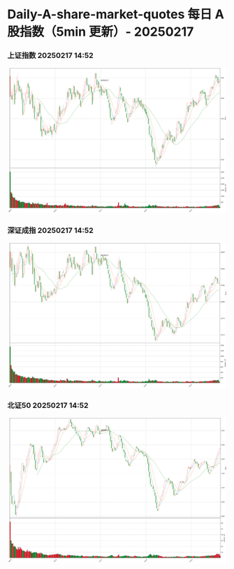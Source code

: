 
# Daily-A-share-market-quotes 每日 A 股指数（5min 更新）- 20250217

### 上证指数 20250217 14:52
![](./fig/2025/2/20250217-sh000001.png)

### 深证成指 20250217 14:52
![](./fig/2025/2/20250217-sz399001.png)

### 北证50 20250217 14:52
![](./fig/2025/2/20250217-bj899050.png)
